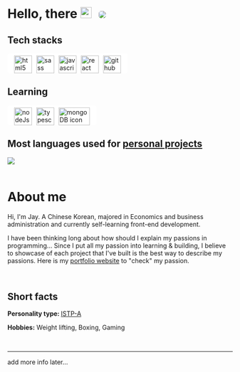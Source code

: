 <h1 > Hello, there <img src="https://media.giphy.com/media/hvRJCLFzcasrR4ia7z/giphy.gif"  width="25px">   
<span style="margin-left:10px;">
<a href="#">
    <img style="border-radius:5px;" src="https://estruyf-github.azurewebsites.net/api/VisitorHit?user=a331998513&repo=github-visitors-badge&countColorcountColor&countColor=%237B1E7A" >
</a>
</span>
</h1>

## Tech stacks
<p align="left" style="background-color:white; max-width:fit-content;display:flex; border-radius:5px;padding:5px 10px 0;">
  <a href="#" style="margin:0 5px"><img src="https://cdn.svgporn.com/logos/html-5.svg" alt="html5 icon" width="40" height="40"></a>
  <a href="#" style="margin:0 5px"><img src="https://cdn.svgporn.com/logos/sass.svg" alt="sass icon" width="40" height="40"></a>
  <a href="#" style="margin:0 5px"><img src="https://cdn.svgporn.com/logos/javascript.svg" alt="javascript icon" width="40" height="40"></a>
  <a href="#" style="margin:0 5px"><img src="https://cdn.svgporn.com/logos/react.svg" alt="react icon" width="40" height="40"></a>
  <a href="#" style="margin:0 5px"><img src="https://cdn.svgporn.com/logos/github-icon.svg" alt="github icon" width="40" height="40"></a>
</p>

## Learning
<p align="left" style="background-color:white; max-width:fit-content;display:flex; border-radius:5px;padding:5px 10px 0;">
  <a href="#" style="margin:0 5px"><img src="https://cdn.svgporn.com/logos/nodejs.svg" alt="nodeJs icon" width="40" height="40"></a>
  <a href="#" style="margin:0 5px"><img src="https://cdn.svgporn.com/logos/typescript-icon.svg" alt="typescript icon" width="40" height="40"></a>
  <a href="#" style="margin:0 5px"><img src="https://cdn.svgporn.com/logos/mongodb.svg" alt="mongoDB icon" width="70" height="40"></a>
</p>

<h2> Most languages used for <a href="https://github.com/a331998513/projects" target="_blank" rel="nofollow noreferrer noopener">personal projects</a></h2>
<p align="left">
  <a href="https://github.com/a331998513/projects">
    <img align="center" src="https://github-readme-stats.vercel.app/api/top-langs/?username=a331998513" />
  </a>
  <br/>
  <br/>
</p>


# About me 
Hi, I'm Jay. A Chinese Korean, majored in Economics and business administration and currently self-learning front-end development. 

I have been thinking long about how should I explain my passions in programming... Since I put all my passion into learning & building, I believe to showcase of each project that I've built is the best way to describe my passions. Here is my <a href="http://jayyy.site/" target="_blank" rel="nofollow noreferrer noopener">portfolio website</a> to "check" my passion.

<br/>

## Short facts

<b >Personality type: </b>
<a href="https://www.16personalities.com/istp-personality" target="_blank" rel="nofollow noreferrer noopener">ISTP-A</a>

<b>Hobbies:</b>
Weight lifting, Boxing, Gaming

<br/>
<p style="width:100%; border:1px solid gray;"></p>
add more info later...


